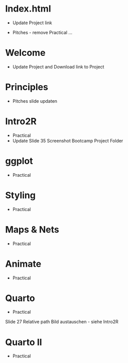 # Index.html

- Update Project link

- Pitches - remove Practical ... 

# Welcome

- Update Project and Download link to Project

# Principles 

- Pitches slide updaten 

# Intro2R

- Practical
- Update Slide 35 Screenshot Bootcamp Project Folder


# ggplot

- Practical

# Styling

- Practical


# Maps & Nets

- Practical

# Animate

- Practical


# Quarto

- Practical

Slide 27 Relative path Bild austauschen - siehe Intro2R

# Quarto II

- Practical

